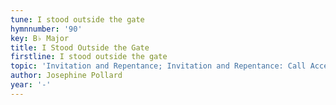 ```yaml
---
tune: I stood outside the gate
hymnnumber: '90'
key: B♭ Major
title: I Stood Outside the Gate
firstline: I stood outside the gate
topic: 'Invitation and Repentance; Invitation and Repentance: Call Accepted'
author: Josephine Pollard
year: '-'
---
```

